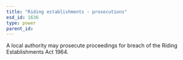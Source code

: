 ```yaml
---
title: "Riding establishments - prosecutions"
esd_id: 1636
type: power
parent_id:  
---
```


A local authority may prosecute proceedings for breach of the Riding Establishments Act 1964.

